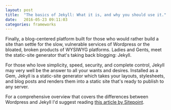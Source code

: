 ```yaml
---
layout: post
title:  "The basics of Jekyll: What it is, and why you should use it."
date:   2016-05-23 09:11:03
categories: frameworks
---
```



Finally, a blog-centered platform built for those who would rather build a site than settle for the slow, vulnerable services of Wordpress or the bloated, broken products of WYSIWYG platforms. Ladies and Gents, meet the static-site generator that's taking back blogging: Jekyll.

For those who love simplicity, speed, security, and complete control, Jekyll may very well be the answer to all your wants and desires. Installed as a Gem, Jekyll is a static-site generator which takes your layouts, stylesheets, and blog posts and renders them into a static site that's ready to publish to any server.

For a comprehensive overview that covers the differences between Wordpress and Jekyll I'd suggest reading [this article by Sitepoint][link1].

[link1]: https://www.sitepoint.com/wordpress-vs-jekyll-might-want-make-switch/
